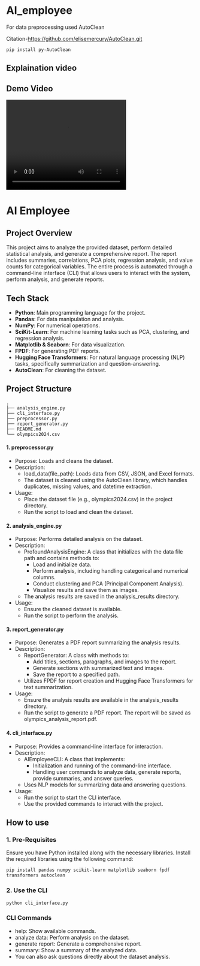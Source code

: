 # AI_employee

For data preprocessing used AutoClean

Citation-https://github.com/elisemercury/AutoClean.git

```
pip install py-AutoClean
```

## Explaination video

## Demo Video

<video width="320" height="240" controls>
  <source src="assignment_explaination_chirag.mkv" type="video/mkv">
  Your browser does not support the video tag.
</video>


# AI Employee

## Project Overview

This project aims to analyze the provided dataset, perform detailed statistical analysis, and generate a comprehensive report. The report includes summaries, correlations, PCA plots, regression analysis, and value counts for categorical variables. The entire process is automated through a command-line interface (CLI) that allows users to interact with the system, perform analysis, and generate reports.

## Tech Stack

- **Python**: Main programming language for the project.
- **Pandas**: For data manipulation and analysis.
- **NumPy**: For numerical operations.
- **SciKit-Learn**: For machine learning tasks such as PCA, clustering, and regression analysis.
- **Matplotlib & Seaborn**: For data visualization.
- **FPDF**: For generating PDF reports.
- **Hugging Face Transformers**: For natural language processing (NLP) tasks, specifically summarization and question-answering.
- **AutoClean**: For cleaning the dataset.

## Project Structure

```plaintext
.
├── analysis_engine.py
├── cli_interface.py
├── preprocessor.py
├── report_generator.py
├── README.md
└── olympics2024.csv
```
#### 1. preprocessor.py
- Purpose: Loads and cleans the dataset.
- Description:
  - load_data(file_path): Loads data from CSV, JSON, and Excel formats.
  - The dataset is cleaned using the AutoClean library, which handles duplicates, missing values, and datetime extraction.
- Usage:
  - Place the dataset file (e.g., olympics2024.csv) in the project directory.
  - Run the script to load and clean the dataset.

#### 2. analysis_engine.py
- Purpose: Performs detailed analysis on the dataset.
- Description:
  - ProfoundAnalysisEngine: A class that initializes with the data file path and contains methods to:
    - Load and initialize data.
    - Perform analysis, including handling categorical and numerical columns.
    - Conduct clustering and PCA (Principal Component Analysis).
    - Visualize results and save them as images.
  - The analysis results are saved in the analysis_results directory.
- Usage:
  - Ensure the cleaned dataset is available.
  - Run the script to perform the analysis.

#### 3. report_generator.py
- Purpose: Generates a PDF report summarizing the analysis results.
- Description:
  - ReportGenerator: A class with methods to:
    - Add titles, sections, paragraphs, and images to the report.
    - Generate sections with summarized text and images.
    - Save the report to a specified path.
  - Utilizes FPDF for report creation and Hugging Face Transformers for text summarization.
- Usage:
  - Ensure the analysis results are available in the analysis_results directory.
  - Run the script to generate a PDF report. The report will be saved as olympics_analysis_report.pdf.

#### 4. cli_interface.py
- Purpose: Provides a command-line interface for interaction.
- Description:
  - AIEmployeeCLI: A class that implements:
    - Initialization and running of the command-line interface.
    - Handling user commands to analyze data, generate reports, provide summaries, and answer queries.
  - Uses NLP models for summarizing data and answering questions.
- Usage:
  - Run the script to start the CLI interface.
  - Use the provided commands to interact with the project.


## How to use

### 1. Pre-Requisites

Ensure you have Python installed along with the necessary libraries. Install the required libraries using the following command:

```
pip install pandas numpy scikit-learn matplotlib seaborn fpdf transformers autoclean
```

### 2. Use the CLI

```
python cli_interface.py
```

### CLI Commands

- help: Show available commands.
- analyze data: Perform analysis on the dataset.
- generate report: Generate a comprehensive report.
- summary: Show a summary of the analyzed data.
- You can also ask questions directly about the dataset analysis.
